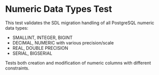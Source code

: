 # Numeric Data Types Test

This test validates the SDL migration handling of all PostgreSQL numeric data types:
- SMALLINT, INTEGER, BIGINT
- DECIMAL, NUMERIC with various precision/scale
- REAL, DOUBLE PRECISION
- SERIAL, BIGSERIAL

Tests both creation and modification of numeric columns with different constraints.